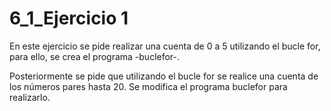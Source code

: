 # 6_1_Ejercicio 1

En este ejercicio se pide realizar una cuenta de 0 a 5 utilizando el bucle for, para ello, se crea el programa -buclefor-.

Posteriormente se pide que utilizando el bucle for se realice una cuenta de los números pares hasta 20. Se modifica el programa buclefor para realizarlo.


